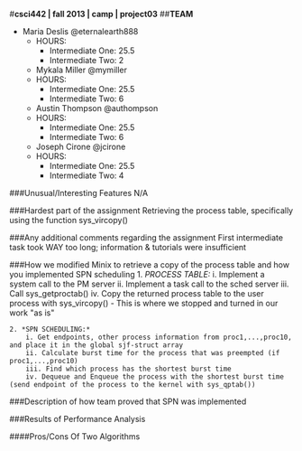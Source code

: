 #**csci442 | fall 2013 | camp | project03**
##**TEAM**

- Maria Deslis @eternalearth888
	* HOURS:
		+ Intermediate One: 25.5
		+ Intermediate Two: 2
	- Mykala Miller @mymiller
	* HOURS:
		+ Intermediate One: 25.5
		+ Intermediate Two: 6
	- Austin Thompson @authompson
	* HOURS:
		+ Intermediate One: 25.5
		+ Intermediate Two: 6
	- Joseph Cirone @jcirone
	* HOURS:
		+ Intermediate One: 25.5
		+ Intermediate Two: 4

###Unusual/Interesting Features
    N/A 

###Hardest part of the assignment
    Retrieving the process table, specifically using the function sys_vircopy()

###Any additional comments regarding the assignment
    First intermediate task took WAY too long; information & tutorials were insufficient

###How we modified Minix to retrieve a copy of the process table and how you implemented SPN scheduling
    1. *PROCESS TABLE:*
		i. Implement a system call to the PM server
		ii. Implement a task call to the sched server
		iii. Call sys_getproctab()
		iv. Copy the returned process table to the user process with sys_vircopy() - This is where we stopped and turned in our work "as is"

    2. *SPN SCHEDULING:*
		i. Get endpoints, other process information from proc1,...,proc10, and place it in the global sjf-struct array
		ii. Calculate burst time for the process that was preempted (if proc1,...,proc10)
		iii. Find which process has the shortest burst time
		iv. Dequeue and Enqueue the process with the shortest burst time (send endpoint of the process to the kernel with sys_qptab())

###Description of how team proved that SPN was implemented

###Results of Performance Analysis

####Pros/Cons Of Two Algorithms
